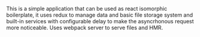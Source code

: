 This is a simple application that can be used as react isomorphic boilerplate, it uses redux to manage data 
and basic file storage system and built-in services with configurable delay to make the asyncrhonous request 
more noticeable. Uses webpack server to serve files and HMR.